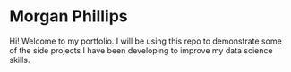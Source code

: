 # Morgan Phillips

Hi! Welcome to my portfolio. I will be using this repo to demonstrate some of the side projects I have been developing to improve my data science skills.
